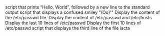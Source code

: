 script that prints “Hello, World”, followed by a new line to the standard output
script that displays a confused smiley "(Ôo)'"
Display the content of the /etc/passwd file.
Display the content of /etc/passwd and /etc/hosts
Display the last 10 lines of /etc/passwd
Display the first 10 lines of /etc/passwd
script that displays the third line of the file iacta
